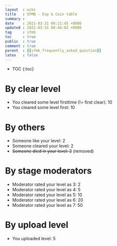 ```yaml
---
layout  : wiki
title   : SFMB - Exp & Coin table 
summary : 
date    : 2021-03-31 00:21:45 +0900
updated : 2021-03-31 00:46:02 +0900
tag     : sfmb
toc     : true
public  : true
comment : true
parent  : [[sfmb_frequently_asked_question]]
latex   : false
---
```

* TOC
{:toc}

# By clear level

- You cleared some level firsttime (!= first clear): 10
- You cleared some level first: 10

# By others

- Someone like your level: 2
- Someone cleared your level: 2
- ~~Someone died in your level: 2~~ (removed)

# By stage moderators

- Moderator rated your level as 3: 2
- Moderator rated your level as 4: 5
- Moderator rated your level as 5: 10
- Moderator rated your level as 6: 20
- Moderator rated your level as 7: 50

# By upload level

- You uploaded level: 5
